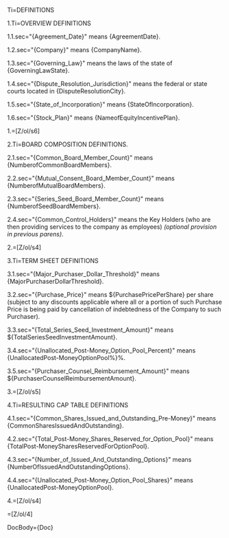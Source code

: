 Ti=DEFINITIONS

1.Ti=OVERVIEW DEFINITIONS

1.1.sec="{Agreement_Date}" means {AgreementDate}.

1.2.sec="{Company}" means {CompanyName}.

1.3.sec="{Governing_Law}" means the laws of the state of {GoverningLawState}.

1.4.sec="{Dispute_Resolution_Jurisdiction}" means the federal or state courts located in {DisputeResolutionCity}.

1.5.sec="{State_of_Incorporation}" means {StateOfIncorporation}.

1.6.sec="{Stock_Plan}" means {NameofEquityIncentivePlan}.

1.=[Z/ol/s6]

2.Ti=BOARD COMPOSITION DEFINITIONS.

2.1.sec="{Common_Board_Member_Count}" means {NumberofCommonBoardMembers}.

2.2.sec="{Mutual_Consent_Board_Member_Count}" means {NumberofMutualBoardMembers}.

2.3.sec="{Series_Seed_Board_Member_Count}" means {NumberofSeedBoardMembers}.

2.4.sec="{Common_Control_Holders}" means the Key Holders (who are then providing services to the company as employees) _(optional provision in previous parens)_.

2.=[Z/ol/s4]


3.Ti=TERM SHEET DEFINITIONS

3.1.sec="{Major_Purchaser_Dollar_Threshold}" means {MajorPurchaserDollarThreshold}.

3.2.sec="{Purchase_Price}" means ${PurchasePricePerShare} per share (subject to any discounts applicable where all or a portion of such Purchase Price is being paid by cancellation of indebtedness of the Company to such Purchaser).

3.3.sec="{Total_Series_Seed_Investment_Amount}" means ${TotalSeriesSeedInvestmentAmount}.

3.4.sec="{Unallocated_Post-Money_Option_Pool_Percent}" means {UnallocatedPost-MoneyOptionPool%}%.

3.5.sec="{Purchaser_Counsel_Reimbursement_Amount}" means ${PurchaserCounselReimbursementAmount}.

3.=[Z/ol/s5]

4.Ti=RESULTING CAP TABLE DEFINITIONS

4.1.sec="{Common_Shares_Issued_and_Outstanding_Pre-Money}" means {CommonSharesIssuedAndOutstanding}.

4.2.sec="{Total_Post-Money_Shares_Reserved_for_Option_Pool}" means {TotalPost-MoneySharesReservedForOptionPool}. 

4.3.sec="{Number_of_Issued_And_Outstanding_Options}" means {NumberOfIssuedAndOutstandingOptions}.

4.4.sec="{Unallocated_Post-Money_Option_Pool_Shares}" means {UnallocatedPost-MoneyOptionPool}. 

4.=[Z/ol/s4]

=[Z/ol/4]

DocBody={Doc}